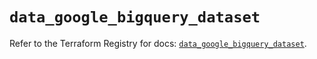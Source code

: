 # `data_google_bigquery_dataset`

Refer to the Terraform Registry for docs: [`data_google_bigquery_dataset`](https://registry.terraform.io/providers/hashicorp/google/5.18.0/docs/data-sources/bigquery_dataset).
